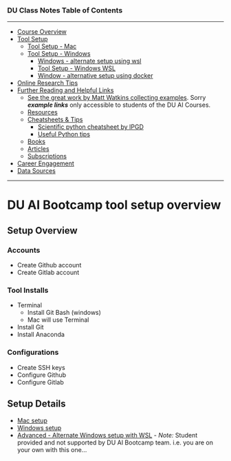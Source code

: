 ### DU Class Notes Table of Contents

----------------------------------------------

-   [Course Overview](README.md)
-   [Tool Setup](1_DU_tool_setup.md)
    -   [Tool Setup - Mac](1.1_DU_tool_setup_mac.md)
    -   [Tool Setup - Windows](1.2_DU_tool_setup_windows.md)
        -   [Windows - alternate setup using wsl](1.2.1_windows_alternate_install_using_wsl.md)
        -   [Tool Setup - Windows WSL](1.2.2_tool_setup_wsl.md)
        -   [Window - alternative setup using docker](1.2.3_tool_setup_docker.md)
-   [Online Research Tips](2_online_research_tips.md)
-   [Further Reading and Helpful Links](3_further_reading_and_helpful_links.md)
    -   [See the great work by Matt Watkins collecting examples](https://github.com/MWatkins87/Class_Glossery.git).  Sorry ***example links*** only accessible to students of the DU AI Courses.
    -   [Resources](3.0_resources.md)
    -   [Cheatsheets & Tips](3.1_cheatsheets_and_tips.md)
        -   [Scientific python cheatsheet by IPGD](3.1.1_scientific_python_cheat_sheet_by_IPGP.md)
        -   [Useful Python tips](3.1.2_useful_python.md)
    -   [Books](3.2_books.md)
    -   [Articles](3.3_articles.md)
    -   [Subscriptions](3.4_subscriptions)
-   [Career Engagement](4_career_engagement.md)
-   [Data Sources](data_sources.md)

----------------------------------------------


# DU AI Bootcamp tool setup overview

## Setup Overview

### Accounts
- Create Github account
- Create Gitlab account

### Tool Installs

- Terminal
    - Install Git Bash (windows)
    - Mac will use Terminal
- Install Git
- Install Anaconda

### Configurations

- Create SSH keys
- Configure Github
- Configure Gitlab

## Setup Details

-   [Mac setup](1.1_DU_tool_setup_mac.md)
-   [Windows setup](1.2_DU_tool_setup_windows.md)
-   [Advanced - Alternate Windows setup with WSL](1.2.1_DU_tool_setup_windows_WSL.md) - *Note:* Student provided and not supported by DU AI Bootcamp team.  i.e. you are on your own with this one...